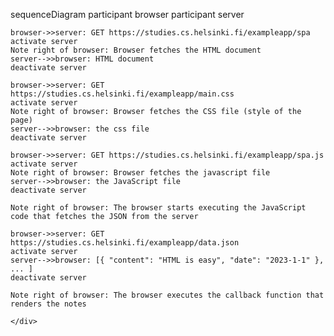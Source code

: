 <div class="mermaid">

sequenceDiagram
    participant browser
    participant server
    
    browser->>server: GET https://studies.cs.helsinki.fi/exampleapp/spa
    activate server
    Note right of browser: Browser fetches the HTML document
    server-->>browser: HTML document
    deactivate server
    
    browser->>server: GET https://studies.cs.helsinki.fi/exampleapp/main.css
    activate server
    Note right of browser: Browser fetches the CSS file (style of the page)
    server-->>browser: the css file
    deactivate server
    
    browser->>server: GET https://studies.cs.helsinki.fi/exampleapp/spa.js
    activate server
    Note right of browser: Browser fetches the javascript file
    server-->>browser: the JavaScript file
    deactivate server
    
    Note right of browser: The browser starts executing the JavaScript code that fetches the JSON from the server
    
    browser->>server: GET https://studies.cs.helsinki.fi/exampleapp/data.json
    activate server
    server-->>browser: [{ "content": "HTML is easy", "date": "2023-1-1" }, ... ]
    deactivate server    

    Note right of browser: The browser executes the callback function that renders the notes 

    </div>